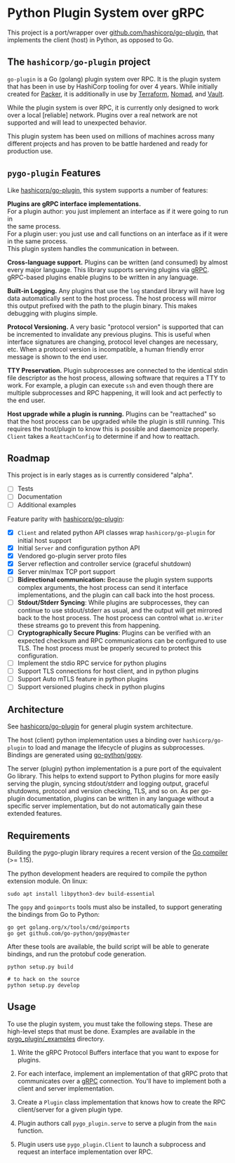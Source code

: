 # Python Plugin System over gRPC 

This project is a port/wrapper over [github.com/hashicorp/go-plugin](https://github.com/hashicorp/go-plugin), 
that implements the client (host) in Python, as opposed to Go.

## The `hashicorp/go-plugin` project

`go-plugin` is a Go (golang) plugin system over RPC. It is the plugin system
that has been in use by HashiCorp tooling for over 4 years. While initially
created for [Packer](https://www.packer.io), it is additionally in use by
[Terraform](https://www.terraform.io), [Nomad](https://www.nomadproject.io), and
[Vault](https://www.vaultproject.io).

While the plugin system is over RPC, it is currently only designed to work
over a local [reliable] network. Plugins over a real network are not supported
and will lead to unexpected behavior.

This plugin system has been used on millions of machines across many different
projects and has proven to be battle hardened and ready for production use.

## `pygo-plugin` Features

Like [hashicorp/go-plugin](https://github.com/hashicorp/go-plugin), this system supports a 
number of features:

**Plugins are gRPC interface implementations.**  
For a plugin author: you just implement an interface as if it were going to run in  
the same process.  
For a plugin user: you just use and call functions on an interface as if it 
were in the same process.  
This plugin system handles the communication in between.

**Cross-language support.** Plugins can be written (and consumed) by
almost every major language. This library supports serving plugins via
[gRPC](http://www.grpc.io). gRPC-based plugins enable plugins to be written
in any language.

**Built-in Logging.** Any plugins that use the `log` standard library
will have log data automatically sent to the host process. The host
process will mirror this output prefixed with the path to the plugin
binary. This makes debugging with plugins simple.

**Protocol Versioning.** A very basic "protocol version" is supported that
can be incremented to invalidate any previous plugins. This is useful when
interface signatures are changing, protocol level changes are necessary,
etc. When a protocol version is incompatible, a human friendly error
message is shown to the end user.

**TTY Preservation.** Plugin subprocesses are connected to the identical
stdin file descriptor as the host process, allowing software that requires
a TTY to work. For example, a plugin can execute `ssh` and even though there
are multiple subprocesses and RPC happening, it will look and act perfectly
to the end user.

**Host upgrade while a plugin is running.** Plugins can be "reattached"
so that the host process can be upgraded while the plugin is still running.
This requires the host/plugin to know this is possible and daemonize
properly. `Client` takes a `ReattachConfig` to determine if and how to
reattach.


## Roadmap

This project is in early stages as is currently considered "alpha". 

* [ ] Tests
* [ ] Documentation 
* [ ] Additional examples 

Feature parity with [hashicorp/go-plugin](https://github.com/hashicorp/go-plugin):

* [X] `Client` and related python API classes wrap `hashicorp/go-plugin` for initial host support
* [X] Initial `Server` and configuration python API
* [X] Vendored go-plugin server proto files
* [X] Server reflection and controller service (graceful shutdown)
* [X] Server min/max TCP port support
* [ ] **Bidirectional communication:** Because the plugin system supports
  complex arguments, the host process can send it interface implementations, and the 
  plugin can call back into the host process.
* [ ] **Stdout/Stderr Syncing**: While plugins are subprocesses, they can continue
  to use stdout/stderr as usual, and the output will get mirrored back to
  the host process. The host process can control what `io.Writer` these
  streams go to prevent this from happening.
* [ ] **Cryptographically Secure Plugins**: Plugins can be verified with an expected
  checksum and RPC communications can be configured to use TLS. The host process
  must be properly secured to protect this configuration.
* [ ] Implement the stdio RPC service for python plugins
* [ ] Support TLS connections for host client, and in python plugins
* [ ] Support Auto mTLS feature in python plugins
* [ ] Support versioned plugins check in python plugins

## Architecture

See [hashicorp/go-plugin](https://github.com/hashicorp/go-plugin) for general plugin
system architecture.

The host (client) python implementation uses a binding over `hashicorp/go-plugin` to load and
manage the lifecycle of plugins as subprocesses. Bindings are generated using 
[go-python/gopy](https://github.com/go-python/gopy).

The server (plugin) python implementation is a pure port of the equivalent Go library. This
helps to extend support to Python plugins for more easily serving the plugin, syncing 
stdout/stderr and logging output, graceful shutdowns, protocol and version checking, TLS, and
so on. As per go-plugin documentation, plugins can be written in any language without a specific
server implementation, but do not automatically gain these extended features.

## Requirements

Building the pygo-plugin library requires a recent version of the [Go compiler](https://golang.org) (>= 1.15).

The python development headers are required to compile the python extension module. On linux:

```
sudo apt install libpython3-dev build-essential 
```

The `gopy` and `goimports` tools must also be installed, to support generating the bindings from Go to Python:

```
go get golang.org/x/tools/cmd/goimports
go get github.com/go-python/gopy@master
```

After these tools are available, the build script will be able to generate bindings, and run the protobuf code
generation.

```
python setup.py build

# to hack on the source
python setup.py develop  
```

## Usage

To use the plugin system, you must take the following steps. These are
high-level steps that must be done. Examples are available in the
[pygo_plugin/_examples](pygo_plugin/_examples/) directory.

  1. Write the gRPC Protocol Buffers interface that you want to expose for plugins.

  2. For each interface, implement an implementation of that gRPC proto
     that communicates over a [gRPC](http://www.grpc.io) connection. You'll have to implement
     both a client and server implementation.

  3. Create a `Plugin` class implementation that knows how to create the RPC
     client/server for a given plugin type.

  4. Plugin authors call `pygo_plugin.serve` to serve a plugin from the
     `main` function.

  5. Plugin users use `pygo_plugin.Client` to launch a subprocess and request
     an interface implementation over RPC.


